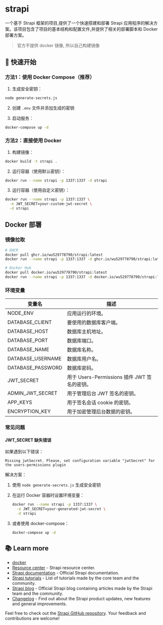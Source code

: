 # strapi

一个基于 Strapi 框架的项目,提供了一个快速搭建和部署 Strapi 应用程序的解决方案。该项目包含了项目的基本结构和配置文件,并提供了相关的部署脚本和 Docker 部署方案。

> 官方不提供 docker 镜像, 所以自己构建镜像

## 🚀 快速开始

### 方法1：使用 Docker Compose（推荐）

1. 生成安全密钥：

```bash
node generate-secrets.js
```

2. 创建 `.env` 文件并添加生成的密钥

3. 启动服务：

```bash
docker-compose up -d
```

### 方法2：直接使用 Docker

1. 构建镜像：

```bash
docker build -t strapi .
```

2. 运行容器（使用默认密钥）：

```bash
docker run --name strapi -p 1337:1337 -d strapi
```

3. 运行容器（使用自定义密钥）：

```bash
docker run --name strapi -p 1337:1337 \
  -e JWT_SECRET=your-custom-jwt-secret \
  -d strapi
```

## Docker 部署

### 镜像拉取

```bash
# GHCR
docker pull ghcr.io/wu529778790/strapi:latest
docker run --name strapi -p 1337:1337 -d ghcr.io/wu529778790/strapi:latest

# Docker Hub
docker pull docker.io/wu529778790/strapi:latest
docker run --name strapi -p 1337:1337 -d docker.io/wu529778790/strapi:latest
```

### 环境变量

| 变量名             | 描述                                                         |
|--------------------|--------------------------------------------------------------|
| NODE_ENV           | 应用运行的环境。                                              |
| DATABASE_CLIENT    | 要使用的数据库客户端。                                        |
| DATABASE_HOST      | 数据库主机地址。                                              |
| DATABASE_PORT      | 数据库端口。                                                  |
| DATABASE_NAME      | 数据库名称。                                                  |
| DATABASE_USERNAME  | 数据库用户名。                                                |
| DATABASE_PASSWORD  | 数据库密码。                                                  |
| JWT_SECRET         | 用于 Users-Permissions 插件 JWT 签名的密钥。                  |
| ADMIN_JWT_SECRET   | 用于管理后台 JWT 签名的密钥。                                 |
| APP_KEYS           | 用于签名会话 cookie 的密钥。                                  |
| ENCRYPTION_KEY     | 用于加密管理后台数据的密钥。                                  |

### 常见问题

#### JWT_SECRET 缺失错误

如果遇到以下错误：

```
Missing jwtSecret. Please, set configuration variable "jwtSecret" for the users-permissions plugin
```

解决方案：

1. 使用 `node generate-secrets.js` 生成安全密钥
2. 在运行 Docker 容器时设置环境变量：

   ```bash
   docker run --name strapi -p 1337:1337 \
     -e JWT_SECRET=your-generated-jwt-secret \
     -d strapi
   ```

3. 或者使用 docker-compose：

   ```bash
   docker-compose up -d
   ```

## 📚 Learn more

- [docker](<https://docs.strapi.io/cms/installation/docker>)
- [Resource center](https://strapi.io/resource-center) - Strapi resource center.
- [Strapi documentation](https://docs.strapi.io) - Official Strapi documentation.
- [Strapi tutorials](https://strapi.io/tutorials) - List of tutorials made by the core team and the community.
- [Strapi blog](https://strapi.io/blog) - Official Strapi blog containing articles made by the Strapi team and the community.
- [Changelog](https://strapi.io/changelog) - Find out about the Strapi product updates, new features and general improvements.

Feel free to check out the [Strapi GitHub repository](https://github.com/strapi/strapi). Your feedback and contributions are welcome!
